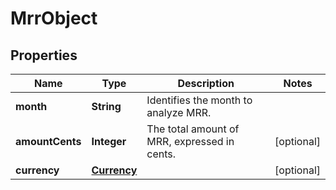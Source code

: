 

# MrrObject


## Properties

| Name | Type | Description | Notes |
|------------ | ------------- | ------------- | -------------|
|**month** | **String** | Identifies the month to analyze MRR. |  |
|**amountCents** | **Integer** | The total amount of MRR, expressed in cents. |  [optional] |
|**currency** | [**Currency**](Currency.md) |  |  [optional] |



